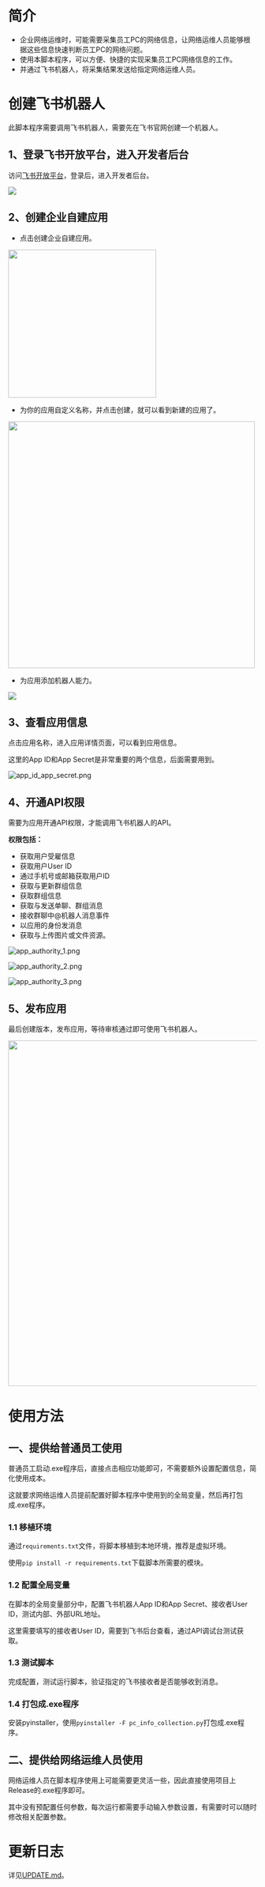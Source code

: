 # 简介

- 企业网络运维时，可能需要采集员工PC的网络信息，让网络运维人员能够根据这些信息快速判断员工PC的网络问题。
- 使用本脚本程序，可以方便、快捷的实现采集员工PC网络信息的工作。
- 并通过飞书机器人，将采集结果发送给指定网络运维人员。


# 创建飞书机器人

此脚本程序需要调用飞书机器人，需要先在飞书官网创建一个机器人。

## 1、登录飞书开放平台，进入开发者后台

访问[飞书开放平台](https://open.feishu.cn/)，登录后，进入开发者后台。

<img src="https://github.com/icefire-ken/pc_info_collection/blob/main/Images/login_open_feishu_app.png">

## 2、创建企业自建应用

- 点击创建企业自建应用。

<img src="https://github.com/icefire-ken/pc_info_collection/blob/main/Images/create_app.png" width="300">

- 为你的应用自定义名称，并点击创建，就可以看到新建的应用了。

<img src="https://github.com/icefire-ken/pc_info_collection/blob/main/Images/app.png" width="500">

- 为应用添加机器人能力。

<img src="https://github.com/icefire-ken/pc_info_collection/blob/main/Images/add_robot.png">

## 3、查看应用信息

点击应用名称，进入应用详情页面，可以看到应用信息。

这里的App ID和App Secret是非常重要的两个信息，后面需要用到。

![app_id_app_secret.png](https://github.com/icefire-ken/pc_info_collection/blob/main/Images/app_id_app_secret.png)

## 4、开通API权限

需要为应用开通API权限，才能调用飞书机器人的API。

**权限包括：**
- 获取用户受雇信息
- 获取用户User ID
- 通过手机号或邮箱获取用户ID
- 获取与更新群组信息
- 获取群组信息
- 获取与发送单聊、群组消息
- 接收群聊中@机器人消息事件
- 以应用的身份发消息
- 获取与上传图片或文件资源。

![app_authority_1.png](https://github.com/icefire-ken/pc_info_collection/blob/main/Images/app_authority_1.png)

![app_authority_2.png](https://github.com/icefire-ken/pc_info_collection/blob/main/Images/app_authority_2.png)

![app_authority_3.png](https://github.com/icefire-ken/pc_info_collection/blob/main/Images/app_authority_3.png)

## 5、发布应用

最后创建版本，发布应用，等待审核通过即可使用飞书机器人。

<img src="https://github.com/icefire-ken/pc_info_collection/blob/main/Images/app_release.png" width="700">


# 使用方法

## 一、提供给普通员工使用

普通员工启动.exe程序后，直接点击相应功能即可，不需要额外设置配置信息，简化使用成本。

这就要求网络运维人员提前配置好脚本程序中使用到的全局变量，然后再打包成.exe程序。

### 1.1 移植环境

通过`requirements.txt`文件，将脚本移植到本地环境，推荐是虚拟环境。

使用`pip install -r requirements.txt`下载脚本所需要的模块。

### 1.2 配置全局变量

在脚本的全局变量部分中，配置飞书机器人App ID和App Secret、接收者User ID，测试内部、外部URL地址。

这里需要填写的接收者User ID，需要到飞书后台查看，通过API调试台测试获取。

### 1.3 测试脚本

完成配置，测试运行脚本，验证指定的飞书接收者是否能够收到消息。

### 1.4 打包成.exe程序

安装pyinstaller，使用`pyinstaller -F pc_info_collection.py`打包成.exe程序。

## 二、提供给网络运维人员使用

网络运维人员在脚本程序使用上可能需要更灵活一些，因此直接使用项目上Release的.exe程序即可。

其中没有预配置任何参数，每次运行都需要手动输入参数设置，有需要时可以随时修改相关配置参数。


# 更新日志

详见[UPDATE.md](https://github.com/icefire-ken/pc_info_collection/blob/main/UPDATE.md)。